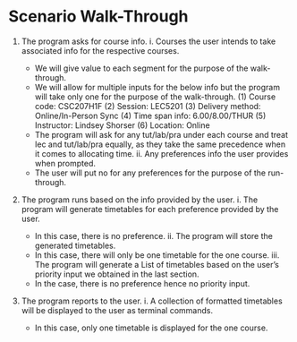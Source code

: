 # Scenario Walk-Through

1. The program asks for course info.
i. Courses the user intends to take associated info for the respective courses.
    * We will give value to each segment for the purpose of the walk-through.
    * We will allow for multiple inputs for the below info but the program will
    take only one for the purpose of the walk-through.
   (1) Course code: CSC207H1F
   (2) Session: LEC5201
   (3) Delivery method: Online/In-Person Sync
   (4) Time span info: 6.00/8.00/THUR
   (5) Instructor: Lindsey Shorser
   (6) Location: Online
   * The program will ask for any tut/lab/pra under each course 
   and treat lec and tut/lab/pra equally, as they take the same precedence 
   when it comes to allocating time. 
ii. Any preferences info the user provides when prompted.
   * The user will put no for any preferences for the purpose of the 
   run-through.


3. The program runs based on the info provided by the user. 
i. The program will generate timetables for each preference provided by the user. 
    * In this case, there is no preference.
ii. The program will store the generated timetables.
    * In this case, there will only be one timetable for the one course.
iii. The program will generate a List of timetables based on the user’s priority 
   input we obtained in the last section.
    * In the case, there is no preference hence no priority input.


4. The program reports to the user.
i. A collection of formatted timetables will be displayed to the user as terminal 
    commands.
    * In this case, only one timetable is displayed for the one course.
